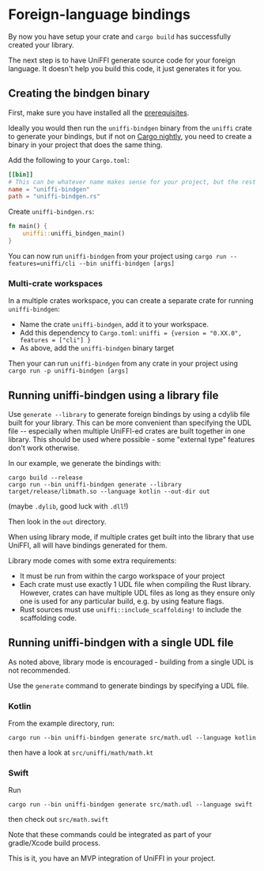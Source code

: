 # Foreign-language bindings

By now you have setup your crate and `cargo build` has successfully created your library.

The next step is to have UniFFI generate source code for your foreign language. It doesn't help you build this code, it just generates it for you.

## Creating the bindgen binary

First, make sure you have installed all the [prerequisites](./Prerequisites.md).

Ideally you would then run the `uniffi-bindgen` binary from the `uniffi` crate to generate your bindings,
but if not on [Cargo nightly](https://doc.rust-lang.org/cargo/reference/unstable.html#artifact-dependencies),
you need to create a binary in your project that does the same thing.

Add the following to your `Cargo.toml`:

```toml
[[bin]]
# This can be whatever name makes sense for your project, but the rest of this tutorial assumes uniffi-bindgen.
name = "uniffi-bindgen"
path = "uniffi-bindgen.rs"
```

Create `uniffi-bindgen.rs`:
```rust
fn main() {
    uniffi::uniffi_bindgen_main()
}
```

You can now run `uniffi-bindgen` from your project using `cargo run --features=uniffi/cli --bin uniffi-bindgen [args]`

### Multi-crate workspaces

In a multiple crates workspace, you can create a separate crate for running `uniffi-bindgen`:

  - Name the crate `uniffi-bindgen`, add it to your workspace.
  - Add this dependency to `Cargo.toml`: `uniffi = {version = "0.XX.0", features = ["cli"] }`
  - As above, add the `uniffi-bindgen` binary target

Then your can run `uniffi-bindgen` from any crate in your project using `cargo run -p uniffi-bindgen [args]`

## Running uniffi-bindgen using a library file

Use `generate --library` to generate foreign bindings by using a cdylib file built for your library.
This can be more convenient than specifying the UDL file -- especially when multiple UniFFI-ed crates are built together in one library.
This should be used where possible - some "external type" features don't work otherwise.

In our example, we generate the bindings with:
```
cargo build --release
cargo run --bin uniffi-bindgen generate --library target/release/libmath.so --language kotlin --out-dir out
```
(maybe `.dylib`, good luck with `.dll`!)

Then look in the `out` directory.

When using library mode, if multiple crates get built into the library that use UniFFI, all will have bindings generated for them.

Library mode comes with some extra requirements:

  - It must be run from within the cargo workspace of your project
  - Each crate must use exactly 1 UDL file when compiling the Rust library.  However, crates can have
    multiple UDL files as long as they ensure only one is used for any particular build,
    e.g. by using feature flags.
  - Rust sources must use `uniffi::include_scaffolding!` to include the scaffolding code.

## Running uniffi-bindgen with a single UDL file

As noted above, library mode is encouraged - building from a single UDL is not recommended.

Use the `generate` command to generate bindings by specifying a UDL file.

### Kotlin

From the example directory, run:
```
cargo run --bin uniffi-bindgen generate src/math.udl --language kotlin
```
then have a look at `src/uniffi/math/math.kt`

### Swift

Run
```
cargo run --bin uniffi-bindgen generate src/math.udl --language swift
```
then check out `src/math.swift`

Note that these commands could be integrated as part of your gradle/Xcode build process.

This is it, you have an MVP integration of UniFFI in your project.
